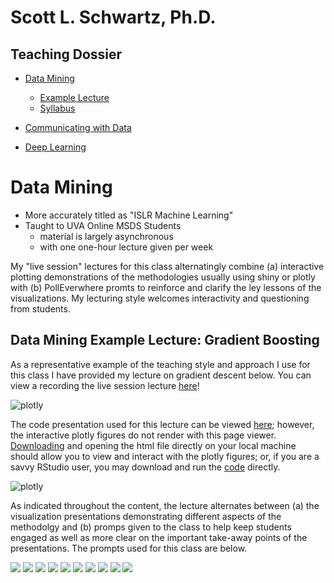
# Scott L. Schwartz, Ph.D. 
## Teaching Dossier

- [Data Mining](#data-mining)
  - [Example Lecture](#data-mining-example-lecture-gradient-boosting)
  - [Syllabus](#data-mining-syllabus)

- [Communicating with Data](#communicating-with-data)

- [Deep Learning](#deep-learning)


# Data Mining

- More accurately titled as "ISLR Machine Learning"
- Taught to UVA Online MSDS Students
  - material is largely asynchronous
  - with one one-hour lecture given per week

My "live session" lectures for this class alternatingly combine (a) interactive plotting demonstrations of the methodologies usually using shiny or plotly with (b) PollEverwhere promts to reinforce and clarify the ley lessons of the visualizations.  My lecturing style welcomes interactivity and questioning from students.

## Data Mining Example Lecture: Gradient Boosting


As a representative example of the teaching style and approach I use for this class I have provided my lecture on gradient descent below.  You can view a recording the live session lecture [here](path)!

![plotly](images/imageedit_1_8302619965.gif)

The code presentation used for this lecture can be viewed [here](http://htmlpreview.github.io/?https://github.com/pointOfive/TD/blob/master/Mod_12_Live.html); however, the interactive plotly figures do not render with this page viewer.  [Downloading](Mod_12_Live.html) and opening the html file directly on your local machine should allow you to view and interact with the plotly figures; or, if you are a savvy RStudio user, you may download and run the [code](Mod_12_Live.Rmd) directly.  

![plotly](images/plotly.png)


As indicated throughout the content, the lecture alternates between (a) the visualization presentations demonstrating different aspects of the methodolgy and (b) promps given to the class to help keep students engaged as well as more clear on the important take-away points of the presentations.  The prompts used for this class are below.  


![](images/q1.png)
![](images/q2.png)
![](images/q3.png)
![](images/q4.png)
![](images/q5.png)
![](images/q6.png)
![](images/q7.png)
![](images/q8.png)
![](images/q9.png)
![](images/q10.png)
